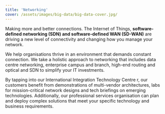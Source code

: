 ```yaml
---
title: 'Networking'
cover: /assets/images/big-data/big-data-cover.jpg/
---
```


Making more and better connections. The Internet of Things, **software-defined networking (SDN) and software-defined WAN (SD-WAN)** are driving a new level of connectivity and changing how you manage your network.


We help organisations thrive in an environment that demands constant connection. We take a holistic approach to networking that includes data centre networking, enterprise campus and branch, high-end routing and optical and SDN to simplify your IT investments.


By tapping into our International Integration Technology Centre r, our customers benefit from demonstrations of multi-vendor architectures, labs for mission-critical network designs and tech briefings on emerging technologies. Additionally, our professional services organisation can plan and deploy complex solutions that meet your specific technology and business requirements.
